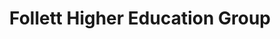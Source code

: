 ---
title: "Follett Higher Education Group"
url: /nashua/follett-higher-education-group/
shop: books
---